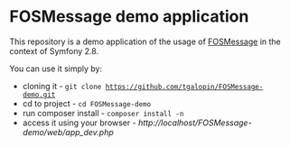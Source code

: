 FOSMessage demo application
===========================

This repository is a demo application of the usage of [FOSMessage](https://github.com/FriendsOfSymfony/FOSMessage)
in the context of Symfony 2.8. 

You can use it simply by: 
* cloning it - <code>git clone https://github.com/tgalopin/FOSMessage-demo.git</code>
* cd to project - <code>cd FOSMessage-demo</code>
* run composer install - <code>composer install -n</code>
* access it using your browser - *http://localhost/FOSMessage-demo/web/app_dev.php*
